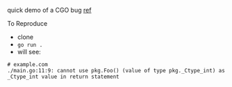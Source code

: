 quick demo of a CGO bug [ref](https://github.com/golang/go/issues/59606)

To Reproduce
- clone
- `go run .`
- will see:
```console
# example.com
./main.go:11:9: cannot use pkg.Foo() (value of type pkg._Ctype_int) as _Ctype_int value in return statement
```

